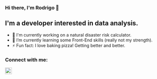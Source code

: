 ### Hi there, I'm Rodrigo 👋
## I'm a developer interested in data analysis.

- 🔭 I'm currently working on a natural disaster risk calculator.
- 🌱 I’m currently learning some Front-End skills (really not my strength).
- ⚡ Fun fact: I love baking pizza! Getting better and better.

### Connect with me:
[<img align="left" alt="codeSTACKr | LinkedIn" width="22px" src="https://cdn.jsdelivr.net/npm/simple-icons@v3/icons/linkedin.svg" />][linkedin]

[linkedin]:https://linkedin.com/in/rodvazit

